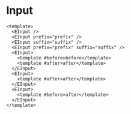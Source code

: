 <style lang="postcss">
.mdp-demo__preview {
  > .e-input:not(:first-child){
    margin-top: 1rem;
  }
}
</style>

# Input

```vue preview
<template>
  <EInput />
  <EInput prefix="prefix" />
  <EInput suffix="suffix" />
  <EInput prefix="prefix" suffix="suffix" />
  <EInput>
    <template #before>before</template>
    <template #after>after</template>
  </EInput>
  <EInput>
    <template #after>after</template>
  </EInput>
  <EInput>
    <template #before>after</template>
  </EInput>
</template>
```
